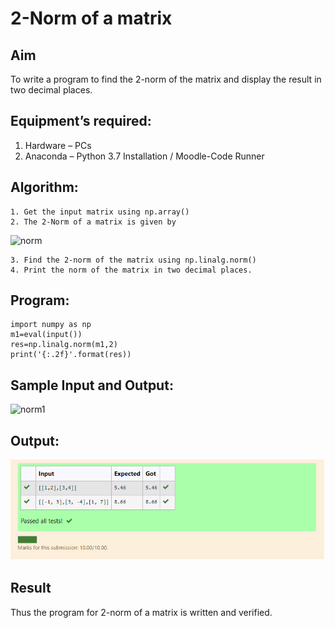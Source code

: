 # 2-Norm of a matrix
## Aim
To write a program to find the 2-norm of the matrix and display the result in two decimal places.
## Equipment’s required:
1.	Hardware – PCs
2.	Anaconda – Python 3.7 Installation / Moodle-Code Runner
## Algorithm:
	1. Get the input matrix using np.array()
	2. The 2-Norm of a matrix is given by 
![norm](./normeqn1.jpg)
    
    3. Find the 2-norm of the matrix using np.linalg.norm()
	4. Print the norm of the matrix in two decimal places.
## Program:
```
import numpy as np
m1=eval(input())
res=np.linalg.norm(m1,2)
print('{:.2f}'.format(res))
```
## Sample Input and Output:
![norm1](./input.jpg)
## Output:
![output](1.PNG)
## Result
Thus the program for 2-norm of a matrix is written and verified.
